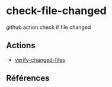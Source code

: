 # check-file-changed

github action check if file changed

## Actions 

- [verify-changed-files](https://github.com/marketplace/actions/verify-changed-files)

## Références 

